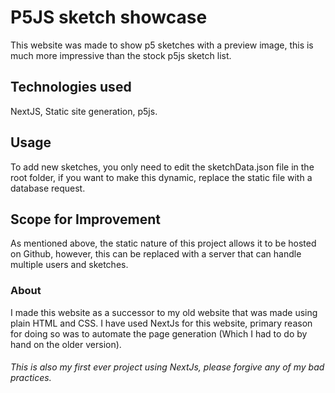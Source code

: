 # P5JS  sketch showcase

This website was made to show p5 sketches with a preview image, this is much more impressive than the stock p5js sketch list. 

## Technologies used

NextJS, Static site generation, p5js.


## Usage

To add new sketches, you only need to edit the sketchData.json file in the root folder, if you want to make this dynamic, replace the static file with a database request.

## Scope for Improvement
As mentioned above, the static nature of this project allows it to be hosted on Github, however, this can be replaced with a server that can handle multiple users and sketches.

### About
I made this website as a successor to my old website that was made using plain HTML and CSS. I have used NextJs for this website, primary reason for doing so was to automate the page generation (Which I had to do by hand on the older version).

###### This is also my first ever project using NextJs, please forgive any of my bad practices.